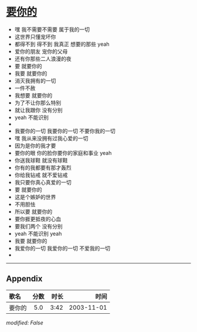 # [要你的](https://music.163.com/song?id=66647)

* 嘿 我不需要不需要 属于我的一切
* 这世界只懂宠坏你
* 都得不到 得不到 我真正 想要的那些 yeah
* 爱你的朋友 宠你的父母
* 还有你那些二人浪漫的夜
* 要 就要你的
* 我要 就要你的
* 消灭我拥有的一切
* 一件不赦
* 我想要 就要你的
* 为了不让你那么特别
* 就让我跟你 没有分别
* yeah 不能识别
* 
* 我要你的一切 我要你的一切 不要你我的一切
* 嘿 我从来没拥有过我心爱的一切
* 因为是你的我才要
* 要你的眼 你的脸你要你的家庭和事业 yeah
* 你送我球鞋 就没有球鞋
* 你有的我都要有那才轰烈
* 你给我钻戒 就不爱钻戒
* 我只要你真心真爱的一切
* 要 就要你的
* 这是个嫉妒的世界
* 不用胆怯
* 所以要 就要你的
* 要你捱更抵夜的心血
* 要我们两个 没有分别
* yeah 不能识别 yeah
* 我要 就要你的
* 我爱你的一切 我爱你的一切 不爱我的一切
* 


---

## Appendix

|歌名|分数|时长|时间|
|:---|:---:|---:|---:|
|要你的|5.0|3:42|2003-11-01

*modified: False*
